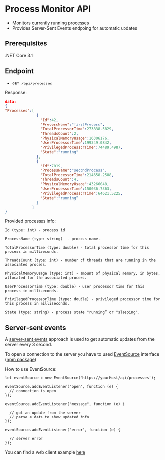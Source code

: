 # Process Monitor API

* Monitors currently running processes
* Provides Server-Sent Events endpoing for automatic updates

## Prerequisites
.NET Core 3.1

## Endpoint

* `GET /api/processes`

Response:

```json
data:
{
"Processes":[
              {
                "Id":42,
                "ProcessName":"firstProcess",
                "TotalProcessorTime":273838.5829,
                "ThreadsCount":2,
                "PhysicalMemoryUsage":16306176,
                "UserProcessorTime":199349.0842,
                "PrivilegedProcessorTime":74489.4987,
                "State":"running"
              },
              {
                "Id":7019,
                "ProcessName":"secondProcess",
                "TotalProcessorTime":214658.2588,
                "ThreadsCount":4,
                "PhysicalMemoryUsage":43266048,
                "UserProcessorTime":150036.7363,
                "PrivilegedProcessorTime":64621.5225,
                "State":"running”
              }
            ]
}
```

Provided processes info:

```
Id (type: int) - process id

ProcessName (type: string)  - process name.

TotalProcessorTime (type: double) - total processor time for this process in milliseconds.

ThreadsCount (type: int) - number of threads that are running in the associated process.

PhysicalMemoryUsage (type: int) - amount of physical memory, in bytes, allocated for the associated process.

UserProcessorTime (type: double) - user processor time for this process in milliseconds.

PrivilegedProcessorTime (type: double) - privileged processor time for this process in milliseconds.

State (type: string) - process state "running” or "sleeping".
```

## Server-sent events

A [server-sent events](https://javascript.info/server-sent-events) approach is used to get automatic updates from the server every 3 second.

To open a connection to the server you have to used [EventSource](https://developer.mozilla.org/en-US/docs/Web/API/EventSource) interface ([npm package](https://www.npmjs.com/package/eventsource))

How to use EventSource:

    let eventSource = new EventSource('https://yourHost/api/processes');
    
    eventSource.addEventListener("open", function (e) {
      // connection is open
    });
    
    eventSource.addEventListener("message", function (e) {
    
      // got an update from the server
      // parse e.data to show updated info
    });
    
    eventSource.addEventListener("error", function (e) {
    
      // server error
    });

You can find a web client example [here](https://github.com/DmitryKhryukin/process-monitor/tree/master/src/Clients/Web)



